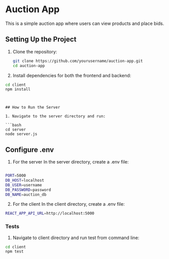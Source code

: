 # Auction App

This is a simple auction app where users can view products and place bids.

## Setting Up the Project

1. Clone the repository:

   ```bash
   git clone https://github.com/yourusername/auction-app.git
   cd auction-app

2. Install dependencies for both the frontend and backend:

```bash
cd client
npm install
```
```


## How to Run the Server

1. Navigate to the server directory and run:

```bash
cd server
node server.js
```

## Configure .env

1. For the server
In the server directory, create a .env file:
```bash

PORT=5000
DB_HOST=localhost
DB_USER=username
DB_PASSWORD=password
DB_NAME=auction_db
```

2. For the client
In the client directory, create a .env file:
```bash 
REACT_APP_API_URL=http://localhost:5000
```


### Tests
1. Navigate to client directory and run test from command line:
```bash
cd client
npm test 
```

